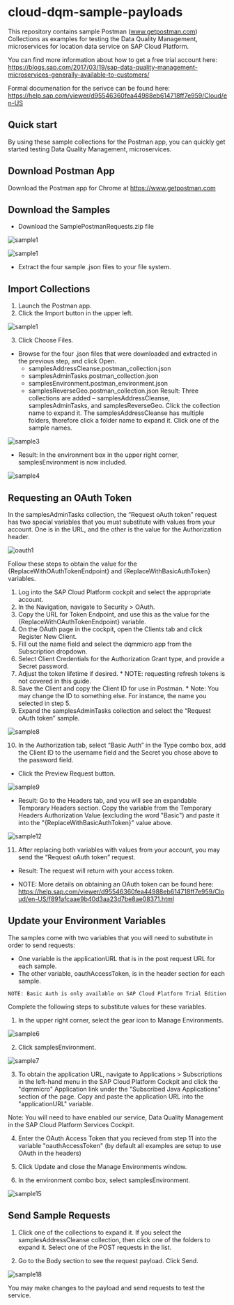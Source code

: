 # cloud-dqm-sample-payloads
This repository contains sample Postman (www.getpostman.com) Collections as examples for testing the Data Quality Management, microservices for location data service on SAP Cloud Platform. 

You can find more information about how to get a free trial account here:
https://blogs.sap.com/2017/03/19/sap-data-quality-management-microservices-generally-available-to-customers/

Formal documenation for the serivce can be found here: https://help.sap.com/viewer/d95546360fea44988eb614718ff7e959/Cloud/en-US


Quick start
-----------

By using these sample collections for the Postman app, you can quickly get started testing Data Quality Management, microservices.

Download Postman App
--------------------

Download the Postman app for Chrome at https://www.getpostman.com

Download the Samples
--------------------
* Download the SamplePostmanRequests.zip file 

![sample1](/images/postman.jpg)

![sample1](/images/postmanTwo.jpg)

* Extract the four sample .json files to your file system.

Import Collections
------------------
1. Launch the Postman app.
2. Click the Import button in the upper left.

![sample1](/images/postman1.jpg)

3. Click Choose Files.

* Browse for the four .json files that were downloaded and extracted in the previous step, and click Open.
    * samplesAddressCleanse.postman_collection.json
    * samplesAdminTasks.postman_collection.json
    * samplesEnvironment.postman_environment.json
    * samplesReverseGeo.postman_collection.json
   Result: Three collections are added – samplesAddressCleanse, samplesAdminTasks, and samplesReverseGeo. 
    Click the collection name to expand it. The samplesAddressCleanse has multiple folders, therefore click a folder name to expand it. 
    Click one of the sample names.

![sample3](/images/postman3.jpg)

* Result: In the environment box in the upper right corner, samplesEnvironment is now included.

![sample4](/images/postman4.jpg)


Requesting an OAuth Token
--------------------------------------
In the samplesAdminTasks collection, the “Request oAuth token” request has two special variables that you must substitute with values from your account. One is in the URL, and the other is the value for the Authorization header.

![oauth1](/images/postman6.jpg)

 Follow these steps to obtain the value for the {ReplaceWithOAuthTokenEndpoint} and {ReplaceWithBasicAuthToken} variables.
   1. Log into the SAP Cloud Platform cockpit and select the appropriate account.
   2. In the Navigation, navigate to Security > OAuth.
   3. Copy the URL for Token Endpoint, and use this as the value for the {ReplaceWithOAuthTokenEndpoint} variable.
   4. On the OAuth page in the cockpit, open the Clients tab and click Register New Client.
   5. Fill out the name field and select the dqmmicro app from the Subscription dropdown.
   6. Select Client Credentials for the Authorization Grant type, and provide a Secret password.
   7. Adjust the token lifetime if desired.
     * NOTE: requesting refresh tokens is not covered in this guide.
   8. Save the Client and copy the Client ID for use in Postman.
     * Note: You may change the ID to something else. For instance, the name you selected in step 5. 
   9. Expand the samplesAdminTasks collection and select the “Request oAuth token” sample.

   ![sample8](/images/postman8.jpg)

   10. In the Authorization tab, select “Basic Auth” in the Type combo box, add the Client ID to the username field and the Secret you chose above to the password field.
   * Click the Preview Request button.

   ![sample9](/images/postman9.jpg)

   * Result: Go to the Headers tab, and you will see an expandable Temporary Headers section. Copy the variable from the Temporary Headers Authorization Value (excluding the word "Basic") and paste it into the "{ReplaceWithBasicAuthToken}" value above. 
   
   ![sample12](/images/postman12.jpg)
   
   11. After replacing both variables with values from your account, you may send the “Request oAuth token” request.
   
   * Result: The request will return with your access token. 
   
   
   *  NOTE:  More details on obtaining an OAuth token can be found here:  https://help.sap.com/viewer/d95546360fea44988eb614718ff7e959/Cloud/en-US/f891afcaae9b40d3aa23d7be8ae08371.html



Update your Environment Variables
---------------------------
The samples come with two variables that you will need to substitute in order to send requests:
* One variable is the applicationURL that is in the post request URL for each sample.
* The other variable, oauthAccessToken, is in the header section for each sample. 
```
NOTE: Basic Auth is only available on SAP Cloud Platform Trial Edition
```

Complete the following steps to substitute values for these variables.

1. In the upper right corner, select the gear icon to Manage Environments.

![sample6](/images/postman10.jpg)

2. Click samplesEnvironment.

![sample7](/images/postman11.jpg)

3. To obtain the application URL, navigate to Applications > Subscriptions in the left-hand menu in the SAP Cloud Platform Cockpit and click the "dqmmicro" Application link under the "Subscribed Java Applications" section of the page. Copy and paste the application URL into the "applicationURL" variable. 

Note: You will need to have enabled our service, Data Quality Management in the SAP Cloud Platform Services Cockpit.
     
4. Enter the OAuth Access Token that you recieved from step 11 into the variable "oauthAccessToken" (by default all examples are setup to use OAuth in the headers)

5. Click Update and close the Manage Environments window.

6. In the environment combo box, select samplesEnvironment.

![sample15](/images/postman4.jpg)

Send Sample Requests
--------------------

1. Click one of the collections to expand it. If you select the samplesAddressCleanse collection, then click one of the folders to expand it. Select one of the POST requests in the list.

2. Go to the Body section to see the request payload. Click Send.

![sample18](/images/sample18.jpg)

 You may make changes to the payload and send requests to test the service.
